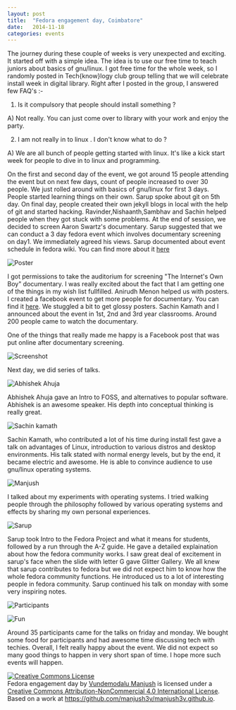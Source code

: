 ```yaml
---
layout: post
title:  "Fedora engagement day, Coimbatore"
date:   2014-11-18
categories: events
---
```


The journey during these couple of weeks is very unexpected and exciting. It started off with a simple idea. The idea is to use our free time to teach juniors about basics of gnu/linux. I got free time for the whole week, so I randomly posted in Tech{know}logy club group telling that we will celebrate install week in digital library. Right after I posted in the group, I answered few FAQ's :-

1) Is it compulsory that people should install something ?

A) Not really. You can just come over to library with your work and enjoy the party.

2) I am not really in to linux . I don't know what to do ?

A) We are all bunch of people getting started with linux. It's like a kick start week for people to dive in to linux and programming.

On the first and second day of the event, we got around 15 people attending the event but on next few days, count of people increased to over 30 people. We just rolled around with basics of gnu/linux for first 3 days. People started learning things on their own. Sarup spoke about git on 5th day. On final day, people created their own jekyll blogs in local with the help of git and started hacking. Ravinder,Nishaanth,Sambhav and Sachin helped people when they got stuck with some problems. At the end of session, we decided to screen Aaron Swartz's documentary. Sarup suggested that we can conduct a 3 day fedora event which involves documentary screening on day1. We immediately agreed his views. Sarup documented about event schedule in fedora wiki. You can find more about it [here](http://fedoraproject.org//wiki/Coimbatore_Fedora_Contribution_Camp)

![Poster](https://raw.githubusercontent.com/manjush3v/manjush3v.github.io/master/images/Fedora-engagement-day/day1/poster.jpg)

I got permissions to take the auditorium for screening "The Internet's Own Boy" documentary. I was really excited about the fact that I am getting one of the things in my wish list fullfilled. Anirudh Menon helped us with posters. I created a facebook event to get more people for documentary. You can find it [here](https://www.facebook.com/events/310611649131752/?ref=4).
We stuggled a bit to get glossy posters. Sachin Kamath and I announced about the event in 1st, 2nd and 3rd year classrooms. Around 200 people came to watch the documentary.

One of the things that really made me happy is a Facebook post that was put online after documentary screening.

![Screenshot](https://raw.githubusercontent.com/manjush3v/manjush3v.github.io/master/images/Fedora-engagement-day/day1/Screenshot.png)

Next day, we did series of talks. 

![Abhishek Ahuja](https://raw.githubusercontent.com/manjush3v/manjush3v.github.io/master/images/Fedora-engagement-day/day2/ahuja.jpg)

Abhishek Ahuja gave an Intro to FOSS, and alternatives to popular software. Abhishek is an awesome speaker. His depth into conceptual thinking is really great. 

![Sachin kamath](https://raw.githubusercontent.com/manjush3v/manjush3v.github.io/master/images/Fedora-engagement-day/day2/sachin.jpg)

Sachin Kamath, who contributed a lot of his time during install fest gave a talk on advantages of Linux, introduction to various distros and desktop environments. His talk stated with normal energy levels, but by the end, it became electric and awesome. He is able to convince audience to use gnu/linux operating systems.

![Manjush](https://raw.githubusercontent.com/manjush3v/manjush3v.github.io/master/images/Fedora-engagement-day/day2/manjush.jpg)

 I talked about my experiments with operating systems. I tried walking people through the philosophy followed by various operating systems and effects by sharing my own personal experiences.

![Sarup](https://raw.githubusercontent.com/manjush3v/manjush3v.github.io/master/images/Fedora-engagement-day/day2/sarupatoz.jpg)

  Sarup took Intro to the Fedora Project and what it means for students, followed by a run through the A-Z guide. He gave a detailed explaination about how the fedora community works. I saw great deal of excitement in sarup's face when the slide with letter G gave Glitter Gallery. We all knew that sarup contributes to fedora but we did not expect him to know how the whole fedora community functions. He introduced us to a lot of interesting people in fedora community. Sarup continued his talk on monday with some very inspiring notes.

![Participants](https://raw.githubusercontent.com/manjush3v/manjush3v.github.io/master/images/Fedora-engagement-day/day2/students.jpg)

![Fun](https://raw.githubusercontent.com/manjush3v/manjush3v.github.io/master/images/Fedora-engagement-day/day2/fun.jpg)

 Around 35 participants came for the talks on friday and monday. We bought some food for participants and had awesome time discussing tech with techies. Overall, I felt really happy about the event. We did not expect so many good things to happen in very short span of time. I hope more such events will happen.

<a rel="license" href="http://creativecommons.org/licenses/by-nc/4.0/"><img alt="Creative Commons License" style="border-width:0" src="https://i.creativecommons.org/l/by-nc/4.0/88x31.png" /></a><br /><span xmlns:dct="http://purl.org/dc/terms/" property="dct:title">Fedora engagement day</span> by <a xmlns:cc="http://creativecommons.org/ns#" href="https://fedoraproject.org/wiki/User:Manjushv" property="cc:attributionName" rel="cc:attributionURL">Vundemodalu Manjush</a> is licensed under a <a rel="license" href="http://creativecommons.org/licenses/by-nc/4.0/">Creative Commons Attribution-NonCommercial 4.0 International License</a>.<br />Based on a work at <a xmlns:dct="http://purl.org/dc/terms/" href="https://github.com/manjush3v/manjush3v.github.io" rel="dct:source">https://github.com/manjush3v/manjush3v.github.io</a>.

